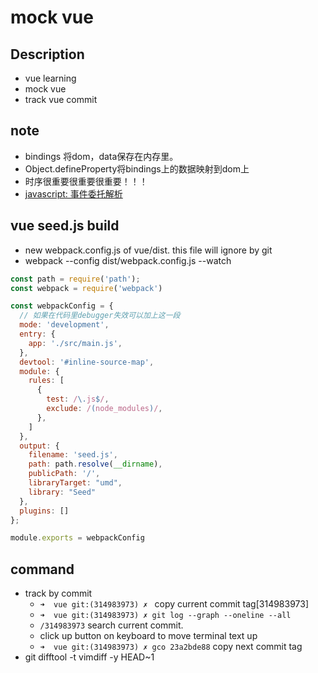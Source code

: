 # mock vue

## Description

- vue learning
- mock vue
- track vue commit

## note

- bindings 将dom，data保存在内存里。
- Object.defineProperty将bindings上的数据映射到dom上
- 时序很重要很重要很重要！！！
- [javascript: 事件委托解析](http://www.imooc.com/article/16468)

## vue seed.js build

- new webpack.config.js of vue/dist. this file will ignore by git
- webpack --config dist/webpack.config.js --watch
```javascript
const path = require('path');
const webpack = require('webpack')

const webpackConfig = {
  // 如果在代码里debugger失效可以加上这一段
  mode: 'development',
  entry: {
    app: './src/main.js',
  },
  devtool: '#inline-source-map',
  module: {
    rules: [
      {
        test: /\.js$/,
        exclude: /(node_modules)/,
      },
    ]
  },
  output: {
    filename: 'seed.js',
    path: path.resolve(__dirname),
    publicPath: '/',
    libraryTarget: "umd",
    library: "Seed"
  },
  plugins: []
};

module.exports = webpackConfig
```

## command

- track by commit
  * `➜  vue git:(314983973) ✗ ` copy current commit tag[314983973]
  * `➜  vue git:(314983973) ✗ git log --graph --oneline --all`
  * `/314983973` search current commit.
  * click up button on keyboard to move terminal text up
  * `➜  vue git:(314983973) ✗ gco 23a2bde88` copy next commit tag
- git difftool -t vimdiff -y HEAD~1
